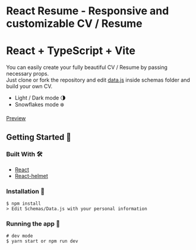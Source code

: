 # React Resume - Responsive and customizable CV / Resume
# React + TypeScript + Vite
You can easily create your fully beautiful CV / Resume by passing necessary props. <br/>
Just clone or fork the repository and edit [data.js](https://github.com/bianqui149/react-resume/blob/master/src/Schemas/Data.js) inside schemas folder and build your own CV.

- Light / Dark mode 🌗
- Snowflakes mode ❄️

[Preview](https://jbianqui.com)

## Getting Started 👋
### Built With 🛠️

- [React](https://es.reactjs.org)
- [React-helmet](https://github.com/nfl/react-helmet)

### Installation 🔧
```
$ npm install
> Edit Schemas/Data.js with your personal information
```
### Running the app 🏃
```
# dev mode
$ yarn start or npm run dev
```
